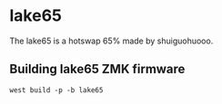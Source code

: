 # lake65


The lake65 is a hotswap 65% made by shuiguohuooo. 

## Building lake65 ZMK firmware
```
west build -p -b lake65
```
